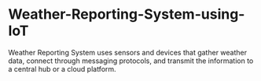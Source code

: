 # Weather-Reporting-System-using-IoT
Weather Reporting System uses sensors and devices that gather weather data, connect through messaging protocols, and transmit the information to a central hub or a cloud platform.
